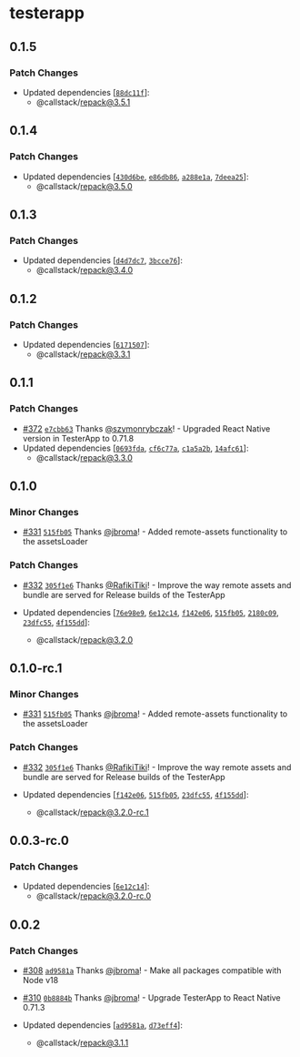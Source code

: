 # testerapp

## 0.1.5

### Patch Changes

- Updated dependencies [[`88dc11f`](https://github.com/callstack/repack/commit/88dc11f575b0052aa37d692630cc3f1a6d9f0b3e)]:
  - @callstack/repack@3.5.1

## 0.1.4

### Patch Changes

- Updated dependencies [[`430d6be`](https://github.com/callstack/repack/commit/430d6bee84402828404fc4e8883d4115813e5b8a), [`e86db86`](https://github.com/callstack/repack/commit/e86db86a3f5d2cf0dede85b471bdc6940c5f71ab), [`a288e1a`](https://github.com/callstack/repack/commit/a288e1a2d65f0f9bd31f37df6d508125a7472bc7), [`7deea25`](https://github.com/callstack/repack/commit/7deea25b426124209f131c09ee8549409b78fcc2)]:
  - @callstack/repack@3.5.0

## 0.1.3

### Patch Changes

- Updated dependencies [[`d4d7dc7`](https://github.com/callstack/repack/commit/d4d7dc7eaedfd3c6bdc31db7bb5f08495bbb81b0), [`3bcce76`](https://github.com/callstack/repack/commit/3bcce76b61b2206efbbc76870a578c62a2e6a0a5)]:
  - @callstack/repack@3.4.0

## 0.1.2

### Patch Changes

- Updated dependencies [[`6171507`](https://github.com/callstack/repack/commit/6171507db6a1ebc067ab4be6ad3aa5b5cd1eb16b)]:
  - @callstack/repack@3.3.1

## 0.1.1

### Patch Changes

- [#372](https://github.com/callstack/repack/pull/372) [`e7cbb63`](https://github.com/callstack/repack/commit/e7cbb630296bd1e0bd1dfd2420ba8b3ace05a904) Thanks [@szymonrybczak](https://github.com/szymonrybczak)! - Upgraded React Native version in TesterApp to 0.71.8
- Updated dependencies [[`0693fda`](https://github.com/callstack/repack/commit/0693fdaf33239f1d6ae28597bcc595f17aa8d4df), [`cf6c77a`](https://github.com/callstack/repack/commit/cf6c77a675e00d98a4d906b56b3fd928c02ffb84), [`c1a5a2b`](https://github.com/callstack/repack/commit/c1a5a2b403ed9b4a816465eba996f1655c21b718), [`14afc61`](https://github.com/callstack/repack/commit/14afc61f1d5730164b1ccb483b5efb6b32b5a0ad)]:
  - @callstack/repack@3.3.0

## 0.1.0

### Minor Changes

- [#331](https://github.com/callstack/repack/pull/331) [`515fb05`](https://github.com/callstack/repack/commit/515fb05f307e10c9bf65fd54dce3e7ebb8d1ae45) Thanks [@jbroma](https://github.com/jbroma)! - Added remote-assets functionality to the assetsLoader

### Patch Changes

- [#332](https://github.com/callstack/repack/pull/332) [`305f1e6`](https://github.com/callstack/repack/commit/305f1e6f27d2099c88ad58a7b15231216933e875) Thanks [@RafikiTiki](https://github.com/RafikiTiki)! - Improve the way remote assets and bundle are served for Release builds of the TesterApp

- Updated dependencies [[`76e98e9`](https://github.com/callstack/repack/commit/76e98e983842e5b1288c754d61ee2f3449762f2c), [`6e12c14`](https://github.com/callstack/repack/commit/6e12c14e02002721ad4fe3ddf41743dcdb597f60), [`f142e06`](https://github.com/callstack/repack/commit/f142e068f473084f473089d71cba40ccbdd41b46), [`515fb05`](https://github.com/callstack/repack/commit/515fb05f307e10c9bf65fd54dce3e7ebb8d1ae45), [`2180c09`](https://github.com/callstack/repack/commit/2180c09dd6acf738e5db5c2fdbbcfcf08f82993a), [`23dfc55`](https://github.com/callstack/repack/commit/23dfc55dbcefff62493c51eed6f40b88b93a433d), [`4f155dd`](https://github.com/callstack/repack/commit/4f155ddf8f5064f60175ed2ee8f0ad64ff9f252b)]:
  - @callstack/repack@3.2.0

## 0.1.0-rc.1

### Minor Changes

- [#331](https://github.com/callstack/repack/pull/331) [`515fb05`](https://github.com/callstack/repack/commit/515fb05f307e10c9bf65fd54dce3e7ebb8d1ae45) Thanks [@jbroma](https://github.com/jbroma)! - Added remote-assets functionality to the assetsLoader

### Patch Changes

- [#332](https://github.com/callstack/repack/pull/332) [`305f1e6`](https://github.com/callstack/repack/commit/305f1e6f27d2099c88ad58a7b15231216933e875) Thanks [@RafikiTiki](https://github.com/RafikiTiki)! - Improve the way remote assets and bundle are served for Release builds of the TesterApp

- Updated dependencies [[`f142e06`](https://github.com/callstack/repack/commit/f142e068f473084f473089d71cba40ccbdd41b46), [`515fb05`](https://github.com/callstack/repack/commit/515fb05f307e10c9bf65fd54dce3e7ebb8d1ae45), [`23dfc55`](https://github.com/callstack/repack/commit/23dfc55dbcefff62493c51eed6f40b88b93a433d), [`4f155dd`](https://github.com/callstack/repack/commit/4f155ddf8f5064f60175ed2ee8f0ad64ff9f252b)]:
  - @callstack/repack@3.2.0-rc.1

## 0.0.3-rc.0

### Patch Changes

- Updated dependencies [[`6e12c14`](https://github.com/callstack/repack/commit/6e12c14e02002721ad4fe3ddf41743dcdb597f60)]:
  - @callstack/repack@3.2.0-rc.0

## 0.0.2

### Patch Changes

- [#308](https://github.com/callstack/repack/pull/308) [`ad9581a`](https://github.com/callstack/repack/commit/ad9581a6d690b128991a9d64374ecb4b8d49c413) Thanks [@jbroma](https://github.com/jbroma)! - Make all packages compatible with Node v18

* [#310](https://github.com/callstack/repack/pull/310) [`0b8884b`](https://github.com/callstack/repack/commit/0b8884bb9518e18c8b794a48a1b2b1d35515e264) Thanks [@jbroma](https://github.com/jbroma)! - Upgrade TesterApp to React Native 0.71.3

* Updated dependencies [[`ad9581a`](https://github.com/callstack/repack/commit/ad9581a6d690b128991a9d64374ecb4b8d49c413), [`d73eff4`](https://github.com/callstack/repack/commit/d73eff4216c88f1473c8da6703f8e4ff6edab029)]:
  - @callstack/repack@3.1.1
